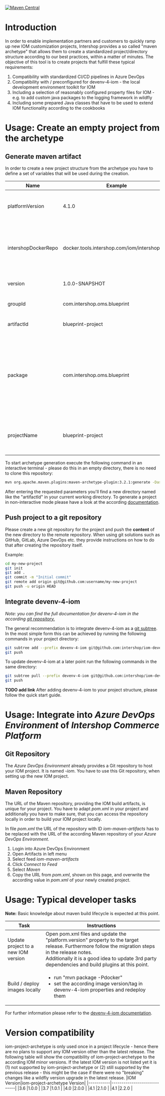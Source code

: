 [![Maven Central](https://img.shields.io/maven-central/v/com.intershop.oms.archetype/iom-project-archetype)](https://mvnrepository.com/artifact/com.intershop.oms.archetype/iom-project-archetype)
# Introduction 
In order to enable implementation partners and customers to quickly ramp up new IOM customization projects, Intershop provides a so called "maven archetype" that allows them to create a standardized project/directory structure according to our best practices, within a matter of minutes. The objective of this tool is to create projects that fulfill these typical requirements:

1. Compatibility with standardized CI/CD pipelines in Azure DevOps
2. Compatibility with / preconfigured for devenv-4-iom - the local development environment toolkit for IOM
3. Including a selection of reasonably configured property files for IOM - e.g. to add custom java packages to the logging framework in wildfly
4. Including some prepared Java classes that have to be used to extend IOM functionality according to the cookbooks

# Usage: Create an empty project from the archetype
## Generate maven artifact

In order to create a new project structure from the archetype you have to define a set of variables that will be used during the creation.

|Name|Example|Description
|---|---|---|
|platformVersion|4.1.0|Initial IOM version for the project. Should be the latest release.|
|intershopDockerRepo|docker.tools.intershop.com/iom/intershophub/|Docker registry for the standard IOM images - e.g. a proxy repo / mirror of dockerhub. This parameter needs a trailing slash.|
|version|1.0.0-SNAPSHOT|Initial version of the project package|
|groupId|com.intershop.oms.blueprint|Maven groupId for the created project package.|
|artifactId|blueprint-project|Maven artifactId for the created project package.|
|package|com.intershop.oms.blueprint|"Top level" java package that should include all project sources. It is used to setup the initial logger configuration for the CUSTOMIZATION logger. <br/>Defaults to groupId parameter.|
|projectName|blueprint-project|Used for some placeholders like the image name.<br/>Defaults to artifactId parameter.|

To start archetype generation execute the following command in an interactive terminal - please do this in an empty directory, there is no need to clone this repository:

```bash
mvn org.apache.maven.plugins:maven-archetype-plugin:3.2.1:generate -DaskForDefaultPropertyValues -DarchetypeArtifactId=iom-project-archetype -DarchetypeGroupId=com.intershop.oms.archetype -DarchetypeVersion=LATEST
```

After entering the requested parameters you'll find a new directory named like the "artifactId" in your current working directory. To generate a project in non-interactive mode please have a look at the according [documentation](https://maven.apache.org/archetype/maven-archetype-plugin/examples/generate-batch.html).

## Push project to a git repository
Please create a new git repository for the project and push the **content** of the new directory to the remote repository. When using git solutions such as GitHub, GitLab, Azure DevOps etc. they provide instructions on how to do that after creating the repository itself.

Example:
```bash
cd my-new-project
git init
git add .
git commit -m "Initial commit"
git remote add origin git@github.com:username/my-new-project
git push -u origin HEAD
```

## Integrate devenv-4-iom
_Note: you can find the full documentation for devenv-4-iom in the according [git repository.][devenv git repo]_

The general recommendation is to integrate devenv-4-iom as a [git subtree](https://www.atlassian.com/git/tutorials/git-subtree). In the most simple form this can be achieved by running the following commands in your project directory:
```bash
git subtree add --prefix devenv-4-iom git@github.com:intershop/iom-devenv.git main --squash
git push
```

To update devenv-4-iom at a later point run the following commands in the same directory:
```bash
git subtree pull --prefix devenv-4-iom git@github.com:intershop/iom-devenv.git main --squash
git push
```

__TODO add link__ After adding devenv-4-iom to your project structure, please follow the quick start guide.

# Usage: Integrate into *Azure DevOps Environment* of *Intershop Commerce Platform*
## Git Repository

The *Azure DevOps Environment* already provides a Git repository to host your IOM project. It is named *<project-name>-iom*. You have to use this Git repository, when setting up the new IOM project.

## Maven Repository

The URL of the Maven repository, providing the IOM build artifacts, is unique for your project. You have to adapt *pom.xml* in your project and additionally you have to make sure, that you can access the repository locally in order to build your IOM project locally.

In file *pom.xml* the URL of the repository with ID *iom-maven-artifacts* has to be replaced with the URL of the according Maven repository of your *Azure DevOps Environment*.

1. Login into Azure DevOps Environment
2. Open Artifacts in left menu
3. Select feed *iom-maven-artifacts*
4. Click *Connect to Feed*
5. Select *Maven*
6. Copy the URL from *pom.xml*, shown on this page, and overwrite the according value in *pom.xml* of your newly created project.

# Usage: Typical developer tasks
**Note:** Basic knowledge about maven build lifecycle is expected at this point.

|Task|Instructions|
|---|---|
|Update project to a new IOM version|Open pom.xml files and update the "platform.version" property to the target release. Furthermore follow the migration steps in the release notes.<br/>Additionally it is a good idea to update 3rd party dependencies and build plugins at this point.|
|Build / deploy images locally|<ul><li>run "mvn package -Pdocker"</li><li>set the according image version/tag in devenv-4-iom properties and redeploy them</li></ul>|

For further information please refer to the [devenv-4-iom documentation][devenv git repo].

[devenv git repo]: https://github.com/intershop/iom-devenv

# Version compatibility
iom-project-archetype is only used once in a project lifecycle - hence there are no plans to support any IOM version other than the latest release. The following table will show the compatibility of iom-project-archetype to the according IOM minor versions. If the latest IOM version is not listed yet it is (1) not supported by iom-project-archetype or (2) still supported by the previous release - this might be the case if there were no "breaking" changes like a wildfly version upgrade in the latest release.
|IOM Version|iom-project-archetype Version|
|-----------|-----------------------------|
|3.6        |1.0.0                        |
|3.7        |1.0.1                        |
|4.0        |2.0.0                        |
|4.1        |2.1.0                        |
|4.1        |2.2.0                        |
